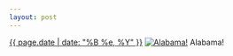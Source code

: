 ```yaml
---
layout: post
---
```


<p>
  <time><a href="/403">{{ page.date | date: "%B %e, %Y" }}</a></time>
  <a href="/403"><img src="{{ site.assets_url }}/403-612.jpg" srcset="{{ site.assets_url }}/403-1224.jpg 1224w, {{ site.assets_url }}/403-918.jpg 918w, {{ site.assets_url }}/403-612.jpg 612w, {{ site.assets_url }}/403-306.jpg 306w" sizes="(min-width: 700px) 50vw, calc(100vw - 2rem)" alt="Alabama!" /></a>
  <span>Alabama!</span>
</p>
